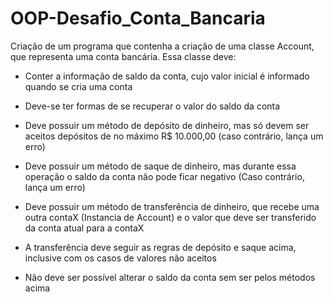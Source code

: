 # OOP-Desafio_Conta_Bancaria

Criação de um programa que contenha a criação de uma classe Account, que representa uma conta bancária. Essa classe deve:

* Conter a informação de saldo da conta, cujo valor inicial é informado quando se cria uma conta

* Deve-se ter formas de se recuperar o valor do saldo da conta

* Deve possuir um método de depósito de dinheiro, mas só devem ser aceitos depósitos de no máximo R$ 10.000,00 (caso contrário, lança um erro)

* Deve possuir um método de saque de dinheiro, mas durante essa operação o saldo da conta não pode ficar negativo (Caso contrário, lança um erro)

* Deve possuir um método de transferência de dinheiro, que recebe uma outra contaX (Instancia de Account) e o valor que deve ser transferido da conta atual para a contaX

* A transferência deve seguir as regras de depósito e saque acima, inclusive com os casos de valores não aceitos

* Não deve ser possível alterar o saldo da conta sem ser pelos métodos acima

